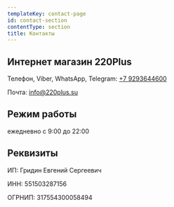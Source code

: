 ```yaml
---
templateKey: contact-page
id: contact-section
contentType: section
title: Контакты
---
```

## Интернет магазин 220Plus

Телефон, Viber, WhatsApp, Telegram: [+7 9293644600](https://api.whatsapp.com/send?phone=79293644600)

Почта: [info@220plus.su](mailto:220pluse@gmail.com)

## Режим работы

ежедневно с 9:00 до 22:00

## Реквизиты

ИП: Гридин Евгений Сергеевич

ИНН: 551503287156

ОГРНИП: 317554300058494
